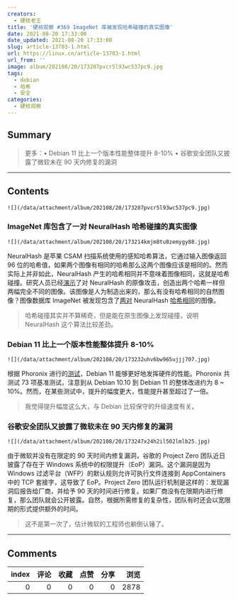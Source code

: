 ```yaml
---
creators:
  - 硬核老王
title: '硬核观察 #369 ImageNet 库被发现哈希碰撞的真实图像'
date: 2021-08-20 17:33:00
date_updated: 2021-08-20 17:33:00
slug: article-13703-1.html
url: https://linux.cn/article-13703-1.html
url_from: ''
image: album/202108/20/173207pvcr5l93wc537pc9.jpg
tags:
  - debian
  - 哈希
  - 安全
categories:
  - 硬核观察
---
```


## Summary

> 更多：• Debian 11 比上一个版本性能整体提升 8-10% • 谷歌安全团队又披露了微软未在 90 天内修复的漏洞

***

<!-- more -->

## Contents

`![](/data/attachment/album/202108/20/173207pvcr5l93wc537pc9.jpg)`

### ImageNet 库包含了一对 NeuralHash 哈希碰撞的真实图像

`![](/data/attachment/album/202108/20/173214kmjm8tu8zemygy88.jpg)`

NeuralHash 是苹果 CSAM 扫描系统使用的感知哈希算法，它通过输入图像返回 96 位的哈希值，如果两个图像有相同的哈希那么这两个图像应该是相同的。然而实际上并非如此，NeuralHash 产生的哈希相同并不意味着图像相同，这就是哈希碰撞。研究人员已经[演示](https://github.com/AsuharietYgvar/AppleNeuralHash2ONNX/issues/1)了对 NeuralHash 的原像攻击，创造出两个哈希一样但两幅完全不同的图像。该图像是人为制造出来的，那么有没有哈希相同的自然图像？图像数据库 ImageNet 被发现包含了[两对](https://github.com/roboflow-ai/neuralhash-collisions/tree/main/collisions) NeuralHash [哈希相同](https://blog.roboflow.com/nerualhash-collision/)的图像。

> 
> 哈希碰撞其实并不算稀奇，但是能在原生图像上发现碰撞，说明 NeuralHash 这个算法比较差劲。
> 
> 
> 

### Debian 11 比上一个版本性能整体提升 8-10%

`![](/data/attachment/album/202108/20/173232uhv6bw965ujjj707.jpg)`

根据 Phoronix 进行的[测试](https://www.phoronix.com/scan.php?page=article&item=debian11-xeon-epyc&num=1)，Debian 11 能够更好地发挥硬件的性能。Phoronix 共测试 73 项基准测试，注意到从 Debian 10.10 到 Debian 11 的整体改进约为 8 ~ 10%。然而，在某些测试中，提升的幅度更大，性能提升甚至超过了一倍。

> 
> 我觉得提升幅度这么大，与 Debian 比较保守的升级速度有关。
> 
> 
> 

### 谷歌安全团队又披露了微软未在 90 天内修复的漏洞

`![](/data/attachment/album/202108/20/173247x24h2il502lmlb25.jpg)`

由于微软并没有在限定的 90 天时间内修复漏洞，谷歌的 Project Zero 团队近日披露了存在于 Windows 系统中的权限提升（EoP）漏洞。这个漏洞是因为 Windows 过滤平台（WFP）的默认规则允许可执行文件连接到 AppContainers 中的 TCP 套接字，这导致了 EoP。Project Zero 团队运行机制是这样的：发现漏洞后报告给厂商，并给予 90 天的时间进行修复。如果厂商没有在限期内进行修复，那么团队就会公开披露。自然，根据所需修复的复杂性，团队有时还会以宽限期的形式提供额外的时间。

> 
> 这不是第一次了，估计微软的工程师也躺倒认锤了。
> 
> 
>

***

## Comments


|   index |   评论 |   收藏 |   点赞 |   分享 |   浏览 |
|--------:|-------:|-------:|-------:|-------:|-------:|
|       0 |      0 |      0 |      0 |      0 |   2878 |
